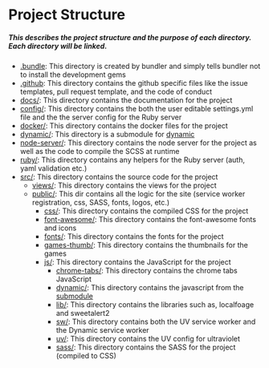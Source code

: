 # Project Structure
##### This describes the project structure and the purpose of each directory. Each directory will be linked.
- [.bundle](../../.bundle/): This directory is created by bundler and simply tells bundler not to install the development gems
- [.github](../../.github/): This directory contains the github specific files like the issue templates, pull request template, and the code of conduct
- [docs/](../../docs/): This directory contains the documentation for the project 
- [config/](../../config/): This directory contains the both the user editable settings.yml file and the the server config for the Ruby server 
- [docker/](../../docker/): This directory contains the docker files for the project 
- [dynamic/](../../dynamic/): This directory is a submodule for [dynamic](https://github.com/nebulaServices/dynamic)
- [node-server/](../../node-server/): This directory contains the node server for the project as well as the code to compile the SCSS at runtime
- [ruby/](../../ruby/): This directory contains any helpers for the Ruby server (auth, yaml validation etc.)
- [src/](../../src/): This directory contains the source code for the project 
    - [views/](../../src/views/): This directory contains the views for the project
    - [public/](../../src/public/): This dir contains all the logic for the site (service worker registration, css, SASS, fonts, logos, etc.)
      - [css/](../../src/public/css/): This directory contains the compiled CSS for the project 
      - [font-awesome/](../../src/public/font-awesome/): This directory contains the font-awesome fonts and icons 
      - [fonts/](../../src/public/fonts/): This directory contains the fonts for the project 
      - [games-thumb/](../../src/public/games-thumb/): This directory contains the thumbnails for the games 
      - [js/](../../src/public/js/): This directory contains the JavaScript for the project 
        - [chrome-tabs/](../../src/public/js/chrome-tabs/): This directory contains the chrome tabs JavaScript
        - [dynamic/](../../src/public/js/dynamic/): This directory contains the javascript from the [submodule](../../dynamic/)
        - [lib/](../../src/public/js/lib/): This directory contains the libraries such as, localfoage and sweetalert2
        - [sw/](../../src/public/js/sw/): This directory contains both the UV service worker and the Dynamic service worker 
        - [uv/](../../src/public/js/uv/): This directory contains the UV config for ultraviolet
        - [sass/](../../src/public/sass/): This directory contains the SASS for the project (compiled to CSS)
